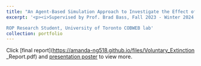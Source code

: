 ```yaml
---
title: "An Agent-Based Simulation Approach to Investigate the Effect of Decreasing Birth Rates and the Efficacy of Potential Solutions"
excerpt: '<p><i>Supervised by Prof. Brad Bass, Fall 2023 - Winter 2024 </i></p>

ROP Research Student, University of Toronto COBWEB lab'
collection: portfolio
---
```


Click [final report](https://amanda-ng518.github.io/files/Voluntary_Extinction _Report.pdf) and [presentation poster](https://github.com/amanda-ng518/STA496) to view more.
